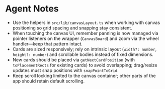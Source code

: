 # Agent Notes

- Use the helpers in `src/lib/canvasLayout.ts` when working with canvas positioning so grid spacing and snapping stay consistent.
- When touching the canvas UI, remember panning is now managed via pointer listeners on the wrapper (`CanvasBoard`) and zoom via the wheel handler—keep that pattern intact.
- Cards are sized responsively; rely on intrinsic layout (`width?: number`, `height?: number`) and scrollable bodies instead of fixed dimensions.
- New cards should be placed via `getNextCardPosition` (with `toPlacementRects` for existing cards) to avoid overlapping; drag/resize updates must snap positions with `snapPointToGrid`.
- Keep scroll locking limited to the canvas container; other parts of the app should retain default scrolling.
